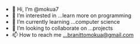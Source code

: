 - 👋 Hi, I’m @mokua7
- 👀 I’m interested in ...learn more on programming
- 🌱 I’m currently learning ...computer science
- 💞️ I’m looking to collaborate on ...projects
- 📫 How to reach me ...branittomokua@gmail.com

<!---
mokua7/mokua7 i
s a ✨ special ✨ repository because its `README.md` (this file) appears on your GitHub profile.
You can click the Preview link to take a look at your changes.
--->
